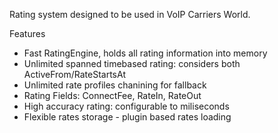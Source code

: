 Rating system designed to be used in VoIP Carriers World.

Features
* Fast RatingEngine, holds all rating information into memory
* Unlimited spanned timebased rating: considers both ActiveFrom/RateStartsAt
* Unlimited rate profiles chanining for fallback
* Rating Fields: ConnectFee, RateIn, RateOut
* High accuracy rating: configurable to miliseconds
* Flexible rates storage - plugin based rates loading
